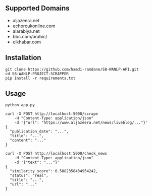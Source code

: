 ## Supported Domains

- aljazeera.net
- echoroukonline.com
- alarabiya.net
- bbc.com/arabic/
- elkhabar.com

## Installation

```
git clone https://github.com/hamdi-ramdane/S8-WANLP-API.git
cd S8-WANLP-PROJECT-SCRAPPER
pip install -r requirements.txt
```

## Usage

```
python app.py
```

```
curl -X POST http://localhost:5000/scrape
    -H "Content-Type: application/json"
    -d '{"url": "https://www.aljazeera.net/news/liveblog/..."}'
{
  "publication_date": "...",
  "title": "...",
  "content": "..."
}
```

```
curl -X POST http://localhost:5000/check_news
    -H "Content-Type: application/json"
    -d '{"text": "..."}'
{
  "similarity_score": 0.5882358434954242,
  "status": "real",
  "title": "...",
  "url": "..."
}
```
